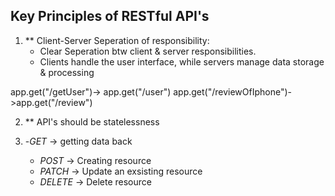 ## Key Principles of RESTful API's

1. ** Client-Server Seperation of responsibility:
    -  Clear Seperation btw client & server responsibilities.
    - Clients handle the user interface,  while servers manage data storage & processing
<!--Ecommerce
Users
Reviews
Products
Bookings
Returns
-->
app.get("/getUser")-> app.get("/user")
app.get("/reviewOfIphone")->app.get("/review")

2. ** API's should be statelessness

3. -*GET* -> getting data back
   - *POST* -> Creating resource
   - *PATCH* -> Update an exsisting resource
   - *DELETE* -> Delete resource